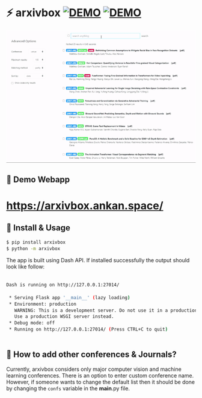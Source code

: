 # ⚡ arxivbox [![DEMO](https://img.shields.io/badge/Python-Dash-<COLOR>.svg)](https://plotly.com/dash/) [![DEMO](https://img.shields.io/badge/DEMO-https://arxiv.ankan.space/-<COLOR>.svg)](https://arxivbox.ankan.space/) 

<img src="demo.gif"/>

## 💬 Demo Webapp

# https://arxivbox.ankan.space/


## 💬 Install & Usage

```bash
$ pip install arxivbox
$ python -m arxivbox
```
The app is built using Dash API. If installed successfully the output should look like follow:

```bash

Dash is running on http://127.0.0.1:27014/

 * Serving Flask app '__main__' (lazy loading)
 * Environment: production
   WARNING: This is a development server. Do not use it in a production deployment.
   Use a production WSGI server instead.
 * Debug mode: off
 * Running on http://127.0.0.1:27014/ (Press CTRL+C to quit)
 
```
## 💬 How to add other conferences & Journals?

Currently, arxivbox considers only major computer vision and machine learning conferences. There is an option to enter custom conference name. However, if someone wants to change the default list then it should be done by changing the `confs` variable in the __main__.py file.


